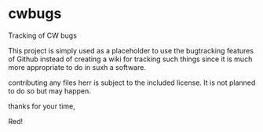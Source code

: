 # cwbugs
Tracking of CW bugs

This project is simply used as a placeholder to use the bugtracking features of Github instead of creating a wiki for tracking such things since it is much more appropriate to do in suxh a software.

contributing any files herr is subject to the included license. It is not planned to do so but may happen.

thanks for your time,


Red!
